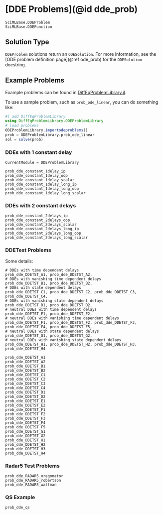 # [DDE Problems](@id dde_prob)

```@docs
SciMLBase.DDEProblem
SciMLBase.DDEFunction
```

## Solution Type

`DDEProblem` solutions return an `ODESolution`. For more information, see the
[ODE problem definition page](@ref ode_prob) for the `ODESolution` docstring.

## Example Problems

Example problems can be found in [DiffEqProblemLibrary.jl](https://github.com/SciML/DiffEqProblemLibrary.jl/tree/master/src/dde).

To use a sample problem, such as `prob_ode_linear`, you can do something like:

```julia
#] add DiffEqProblemLibrary
using DiffEqProblemLibrary.ODEProblemLibrary
# load problems
ODEProblemLibrary.importodeproblems()
prob = ODEProblemLibrary.prob_ode_linear
sol = solve(prob)
```

### DDEs with 1 constant delay

```@meta
CurrentModule = DDEProblemLibrary
```

```@docs
prob_dde_constant_1delay_ip
prob_dde_constant_1delay_oop
prob_dde_constant_1delay_scalar
prob_dde_constant_1delay_long_ip
prob_dde_constant_1delay_long_oop
prob_dde_constant_1delay_long_scalar
```

### DDEs with 2 constant delays

```@docs
prob_dde_constant_2delays_ip
prob_dde_constant_2delays_oop
prob_dde_constant_2delays_scalar
prob_dde_constant_2delays_long_ip
prob_dde_constant_2delays_long_oop
prob_dde_constant_2delays_long_scalar
```

### DDETest Problems

Some details:

```
# DDEs with time dependent delays
prob_dde_DDETST_A1, prob_dde_DDETST_A2,
# DDEs with vanishing time dependent delays
prob_dde_DDETST_B1, prob_dde_DDETST_B2,
# DDEs with state dependent delays
prob_dde_DDETST_C1, prob_dde_DDETST_C2, prob_dde_DDETST_C3, prob_dde_DDETST_C4,
# DDEs with vanishing state dependent delays
prob_dde_DDETST_D1, prob_dde_DDETST_D2,
# neutral DDEs with time dependent delays
prob_dde_DDETST_E1, prob_dde_DDETST_E2,
# neutral DDEs with vanishing time dependent delays
prob_dde_DDETST_F1, prob_dde_DDETST_F2, prob_dde_DDETST_F3, prob_dde_DDETST_F4, prob_dde_DDETST_F5,
# neutral DDEs with state dependent delays
prob_dde_DDETST_G1, prob_dde_DDETST_G2,
# neutral DDEs with vanishing state dependent delays
prob_dde_DDETST_H1, prob_dde_DDETST_H2, prob_dde_DDETST_H3, prob_dde_DDETST_H4
```

```@docs
prob_dde_DDETST_A1
prob_dde_DDETST_A2
prob_dde_DDETST_B1
prob_dde_DDETST_B2
prob_dde_DDETST_C1
prob_dde_DDETST_C2
prob_dde_DDETST_C3
prob_dde_DDETST_C4
prob_dde_DDETST_D1
prob_dde_DDETST_D2
prob_dde_DDETST_E1
prob_dde_DDETST_E2
prob_dde_DDETST_F1
prob_dde_DDETST_F2
prob_dde_DDETST_F3
prob_dde_DDETST_F4
prob_dde_DDETST_F5
prob_dde_DDETST_G1
prob_dde_DDETST_G2
prob_dde_DDETST_H1
prob_dde_DDETST_H2
prob_dde_DDETST_H3
prob_dde_DDETST_H4
```

### Radar5 Test Problems

```@docs
prob_dde_RADAR5_oregonator
prob_dde_RADAR5_robertson
prob_dde_RADAR5_waltman
```

### QS Example

```@docs
prob_dde_qs
```
